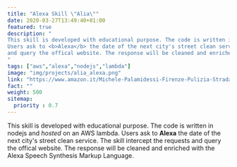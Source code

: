 ```yaml
---
title: "Alexa Skill \"Alia\""
date: 2020-03-27T13:49:40+01:00
featured: true
description: "
This skill is developed with educational purpose. The code is written in nodejs and <em>hosted</em> on an AWS lambda.
Users ask to <b>Alexa</b> the date of the next city's street clean service. The skill intercept the requests
and query the offical website. The response will be cleaned and enriched with the Alexa Speech Synthesis Markup Language.
"
tags: ["aws","alexa","nodejs","lambda"]
image: "img/projects/alia_alexa.png"
link: "https://www.amazon.it/Michele-Palamidessi-Firenze-Pulizia-Strada/dp/B07N2RXT86"
fact: ""
weight: 500
sitemap:
  priority : 0.7
---
```

This skill is developed with educational purpose. The code is written in nodejs and <em>hosted</em> on an AWS lambda.
Users ask to <b>Alexa</b> the date of the next city's street clean service. The skill intercept the requests
and query the offical website. The response will be cleaned and enriched with the Alexa Speech Synthesis Markup Language.
